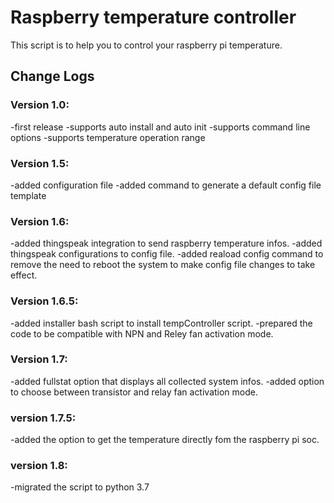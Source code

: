 # Raspberry temperature controller
This script is to help you to control your raspberry pi temperature.

## Change Logs

### Version 1.0:

-first release
-supports auto install and auto init
-supports command line options
-supports temperature operation range

### Version 1.5:

-added configuration file
-added command to generate a default config file template

### Version 1.6:

-added thingspeak integration to send raspberry temperature infos.
-added thingspeak configurations to config file.
-added reaload config command to remove the need to reboot the system to make config file changes to take effect.

### Version 1.6.5:

-added installer bash script to install tempController script.
-prepared the code to be compatible with NPN and Reley fan activation mode.

### Version 1.7:

-added fullstat option that displays all collected system infos.
-added option to choose between transistor and relay fan activation mode.

### version 1.7.5:

-added the option to get the temperature directly fom the raspberry pi soc.

### version 1.8:

-migrated the script to python 3.7